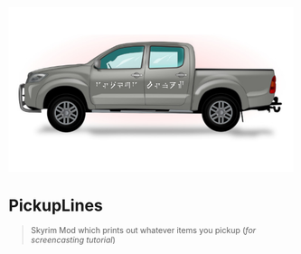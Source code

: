 ![Pickup Lines](Images/PickupLines.jpg)

# PickupLines

> Skyrim Mod which prints out whatever items you pickup (_for screencasting tutorial_)
